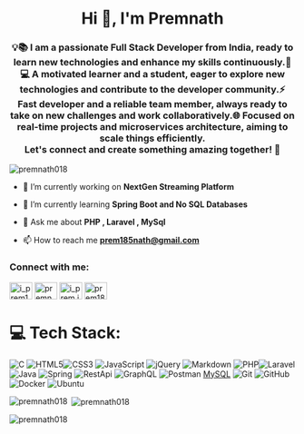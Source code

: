 <h1 align="center">Hi 👋, I'm Premnath</h1>
<h3 align="center">💡📚 I am a passionate Full Stack Developer from India, ready to learn new technologies and enhance my skills continuously.🚀 💻 A motivated learner and a student, eager to explore new technologies and contribute to the developer community.⚡ Fast developer and a reliable team member, always ready to take on new challenges and work collaboratively.🌐 Focused on real-time projects and microservices architecture, aiming to scale things efficiently. <br>Let's connect and create something amazing together! 🌟</h3>

<p align="left"> <img src="https://komarev.com/ghpvc/?username=premnath018&label=Profile%20views&color=0e75b6&style=flat" alt="premnath018" /> </p>

- 🔭 I’m currently working on **NextGen Streaming Platform**

- 🌱 I’m currently learning **Spring Boot and No SQL Databases**

- 💬 Ask me about **PHP , Laravel , MySql**

- 📫 How to reach me **prem185nath@gmail.com**

<h3 align="left">Connect with me:</h3>
<p align="left">
<a href="https://twitter.com/i_prem18" target="blank"><img align="center" src="https://raw.githubusercontent.com/rahuldkjain/github-profile-readme-generator/master/src/images/icons/Social/twitter.svg" alt="i_prem18" height="30" width="40" /></a>
<a href="https://linkedin.com/in/premnath018" target="blank"><img align="center" src="https://raw.githubusercontent.com/rahuldkjain/github-profile-readme-generator/master/src/images/icons/Social/linked-in-alt.svg" alt="premnath-m-959121247" height="30" width="40" /></a>
<a href="https://instagram.com/i_prem.ig" target="blank"><img align="center" src="https://raw.githubusercontent.com/rahuldkjain/github-profile-readme-generator/master/src/images/icons/Social/instagram.svg" alt="i_prem.ig" height="30" width="40" /></a>
<a href="https://www.leetcode.com/prem185nath" target="blank"><img align="center" src="https://raw.githubusercontent.com/rahuldkjain/github-profile-readme-generator/master/src/images/icons/Social/leet-code.svg" alt="prem185nath" height="30" width="40" /></a>
</p>

# 💻 Tech Stack:
![C](https://img.shields.io/badge/c-%2300599C.svg?style=for-the-badge&logo=c&logoColor=white) ![HTML5](https://img.shields.io/badge/html5-%23E34F26.svg?style=for-the-badge&logo=html5&logoColor=white)![CSS3](https://img.shields.io/badge/css3-%231572B6.svg?style=for-the-badge&logo=css3&logoColor=white)  ![JavaScript](https://img.shields.io/badge/javascript-%23323330.svg?style=for-the-badge&logo=javascript&logoColor=%23F7DF1E) ![jQuery](https://img.shields.io/badge/jquery-%230769AD.svg?style=for-the-badge&logo=jquery&logoColor=white) ![Markdown](https://img.shields.io/badge/markdown-%23000000.svg?style=for-the-badge&logo=markdown&logoColor=white) ![PHP](https://img.shields.io/badge/php-%23777BB4.svg?style=for-the-badge&logo=php&logoColor=white)![Laravel](https://img.shields.io/badge/laravel-%23FF2D20.svg?style=for-the-badge&logo=laravel&logoColor=white) ![Java](https://img.shields.io/badge/java-%23ED8B00.svg?style=for-the-badge&logo=openjdk&logoColor=white)  ![Spring](https://img.shields.io/badge/spring-%236DB33F.svg?style=for-the-badge&logo=spring&logoColor=white) ![RestApi](https://img.shields.io/badge/RESTapi-e3242b?style=for-the-badge&logo=rapid&logoColor=white) ![GraphQL](https://img.shields.io/badge/-GraphQL-E10098?style=for-the-badge&logo=graphql&logoColor=white) ![Postman](https://img.shields.io/badge/Postman-FF6C37?style=for-the-badge&logo=postman&logoColor=white) [MySQL](https://img.shields.io/badge/mysql-4479A1.svg?style=for-the-badge&logo=mysql&logoColor=white) ![Git](https://img.shields.io/badge/git-%23F05033.svg?style=for-the-badge&logo=git&logoColor=white) ![GitHub](https://img.shields.io/badge/github-%23121011.svg?style=for-the-badge&logo=github&logoColor=white) ![Docker](https://img.shields.io/badge/docker-%230db7ed.svg?style=for-the-badge&logo=docker&logoColor=white) ![Ubuntu](https://img.shields.io/badge/Linux-FCC624?style=for-the-badge&logo=linux&logoColor=black) 

<p><img align="left" src="https://github-readme-stats.vercel.app/api/top-langs?username=premnath018&show_icons=true&locale=en&layout=compact" alt="premnath018" /></p>

<p>&nbsp;<img align="center" src="https://github-readme-stats.vercel.app/api?username=premnath018&show_icons=true&locale=en" alt="premnath018" /></p>

<p><img align="center" src="https://github-readme-streak-stats.herokuapp.com/?user=premnath018&" alt="premnath018" /></p>

